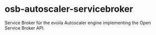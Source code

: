 # osb-autoscaler-servicebroker
Service Broker für the evoila Autoscaler engine implementing the Open Service Broker API.
